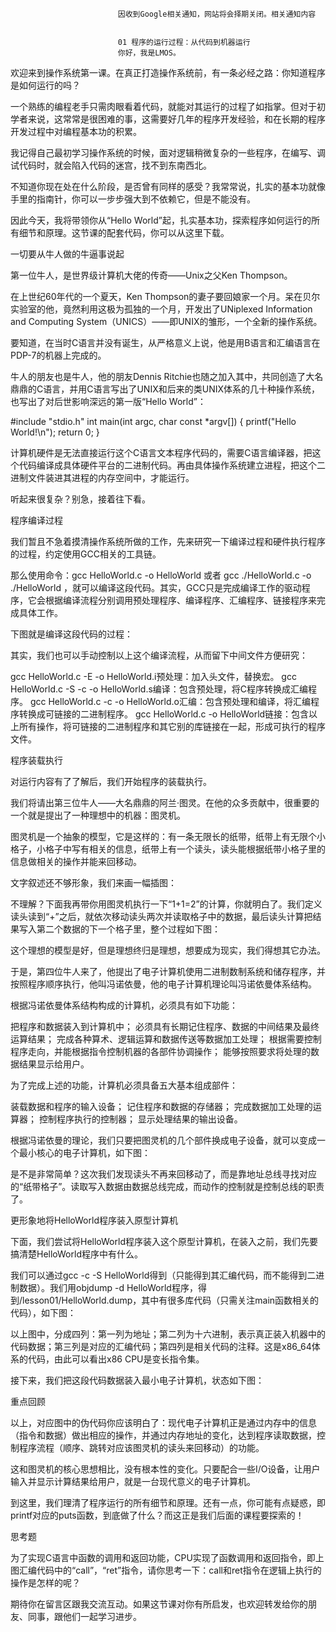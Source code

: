 
                            
                            因收到Google相关通知，网站将会择期关闭。相关通知内容
                            
                            
                            01 程序的运行过程：从代码到机器运行
                            你好，我是LMOS。

欢迎来到操作系统第一课。在真正打造操作系统前，有一条必经之路：你知道程序是如何运行的吗？

一个熟练的编程老手只需肉眼看着代码，就能对其运行的过程了如指掌。但对于初学者来说，这常常是很困难的事，这需要好几年的程序开发经验，和在长期的程序开发过程中对编程基本功的积累。

我记得自己最初学习操作系统的时候，面对逻辑稍微复杂的一些程序，在编写、调试代码时，就会陷入代码的迷宫，找不到东南西北。

不知道你现在处在什么阶段，是否曾有同样的感受？我常常说，扎实的基本功就像手里的指南针，你可以一步步强大到不依赖它，但是不能没有。

因此今天，我将带领你从“Hello World”起，扎实基本功，探索程序如何运行的所有细节和原理。这节课的配套代码，你可以从这里下载。

一切要从牛人做的牛逼事说起

第一位牛人，是世界级计算机大佬的传奇——Unix之父Ken Thompson。

在上世纪60年代的一个夏天，Ken Thompson的妻子要回娘家一个月。呆在贝尔实验室的他，竟然利用这极为孤独的一个月，开发出了UNiplexed Information and Computing System（UNICS）——即UNIX的雏形，一个全新的操作系统。

要知道，在当时C语言并没有诞生，从严格意义上说，他是用B语言和汇编语言在PDP-7的机器上完成的。



牛人的朋友也是牛人，他的朋友Dennis Ritchie也随之加入其中，共同创造了大名鼎鼎的C语言，并用C语言写出了UNIX和后来的类UNIX体系的几十种操作系统，也写出了对后世影响深远的第一版“Hello World”：

#include "stdio.h"
int main(int argc, char const *argv[])
{
  printf("Hello World!\n");
  return 0;
}


计算机硬件是无法直接运行这个C语言文本程序代码的，需要C语言编译器，把这个代码编译成具体硬件平台的二进制代码。再由具体操作系统建立进程，把这个二进制文件装进其进程的内存空间中，才能运行。

听起来很复杂？别急，接着往下看。

程序编译过程

我们暂且不急着摸清操作系统所做的工作，先来研究一下编译过程和硬件执行程序的过程，约定使用GCC相关的工具链。

那么使用命令：gcc HelloWorld.c -o HelloWorld 或者 gcc ./HelloWorld.c -o ./HelloWorld ，就可以编译这段代码。其实，GCC只是完成编译工作的驱动程序，它会根据编译流程分别调用预处理程序、编译程序、汇编程序、链接程序来完成具体工作。

下图就是编译这段代码的过程：



其实，我们也可以手动控制以上这个编译流程，从而留下中间文件方便研究：


gcc HelloWorld.c -E -o HelloWorld.i预处理：加入头文件，替换宏。
gcc HelloWorld.c -S -c -o HelloWorld.s编译：包含预处理，将C程序转换成汇编程序。
gcc HelloWorld.c -c -o HelloWorld.o汇编：包含预处理和编译，将汇编程序转换成可链接的二进制程序。
gcc HelloWorld.c -o HelloWorld链接：包含以上所有操作，将可链接的二进制程序和其它别的库链接在一起，形成可执行的程序文件。


程序装载执行

对运行内容有了了解后，我们开始程序的装载执行。

我们将请出第三位牛人——大名鼎鼎的阿兰·图灵。在他的众多贡献中，很重要的一个就是提出了一种理想中的机器：图灵机。

图灵机是一个抽象的模型，它是这样的：有一条无限长的纸带，纸带上有无限个小格子，小格子中写有相关的信息，纸带上有一个读头，读头能根据纸带小格子里的信息做相关的操作并能来回移动。

文字叙述还不够形象，我们来画一幅插图：



不理解？下面我再带你用图灵机执行一下“1+1=2”的计算，你就明白了。我们定义读头读到“+”之后，就依次移动读头两次并读取格子中的数据，最后读头计算把结果写入第二个数据的下一个格子里，整个过程如下图：



这个理想的模型是好，但是理想终归是理想，想要成为现实，我们得想其它办法。

于是，第四位牛人来了，他提出了电子计算机使用二进制数制系统和储存程序，并按照程序顺序执行，他叫冯诺依曼，他的电子计算机理论叫冯诺依曼体系结构。

根据冯诺依曼体系结构构成的计算机，必须具有如下功能：


把程序和数据装入到计算机中；
必须具有长期记住程序、数据的中间结果及最终运算结果；
完成各种算术、逻辑运算和数据传送等数据加工处理；
根据需要控制程序走向，并能根据指令控制机器的各部件协调操作；
能够按照要求将处理的数据结果显示给用户。


为了完成上述的功能，计算机必须具备五大基本组成部件：


装载数据和程序的输入设备；
记住程序和数据的存储器；
完成数据加工处理的运算器；
控制程序执行的控制器；
显示处理结果的输出设备。


根据冯诺依曼的理论，我们只要把图灵机的几个部件换成电子设备，就可以变成一个最小核心的电子计算机，如下图：



是不是非常简单？这次我们发现读头不再来回移动了，而是靠地址总线寻找对应的“纸带格子”。读取写入数据由数据总线完成，而动作的控制就是控制总线的职责了。

更形象地将HelloWorld程序装入原型计算机

下面，我们尝试将HelloWorld程序装入这个原型计算机，在装入之前，我们先要搞清楚HelloWorld程序中有什么。

我们可以通过gcc -c -S HelloWorld得到（只能得到其汇编代码，而不能得到二进制数据）。我们用objdump -d HelloWorld程序，得到/lesson01/HelloWorld.dump，其中有很多库代码（只需关注main函数相关的代码），如下图：



以上图中，分成四列：第一列为地址；第二列为十六进制，表示真正装入机器中的代码数据；第三列是对应的汇编代码；第四列是相关代码的注释。这是x86_64体系的代码，由此可以看出x86 CPU是变长指令集。

接下来，我们把这段代码数据装入最小电子计算机，状态如下图：



重点回顾

以上，对应图中的伪代码你应该明白了：现代电子计算机正是通过内存中的信息（指令和数据）做出相应的操作，并通过内存地址的变化，达到程序读取数据，控制程序流程（顺序、跳转对应该图灵机的读头来回移动）的功能。

这和图灵机的核心思想相比，没有根本性的变化。只要配合一些I/O设备，让用户输入并显示计算结果给用户，就是一台现代意义的电子计算机。

到这里，我们理清了程序运行的所有细节和原理。还有一点，你可能有点疑惑，即printf对应的puts函数，到底做了什么？而这正是我们后面的课程要探索的！

思考题

为了实现C语言中函数的调用和返回功能，CPU实现了函数调用和返回指令，即上图汇编代码中的“call”，“ret”指令，请你思考一下：call和ret指令在逻辑上执行的操作是怎样的呢？

期待你在留言区跟我交流互动。如果这节课对你有所启发，也欢迎转发给你的朋友、同事，跟他们一起学习进步。

                        
                        
                            